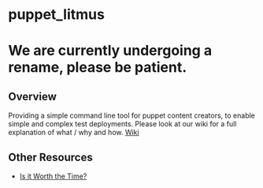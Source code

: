 # puppet_litmus

# We are currently undergoing a rename, please be patient.

## Overview
Providing a simple command line tool for puppet content creators, to enable simple and complex test deployments. Please look at our wiki for a full explanation of what / why and how. [Wiki](https://github.com/puppetlabs/puppet_litmus/wiki)

## Other Resources

* [Is it Worth the Time?](https://xkcd.com/1205/)
